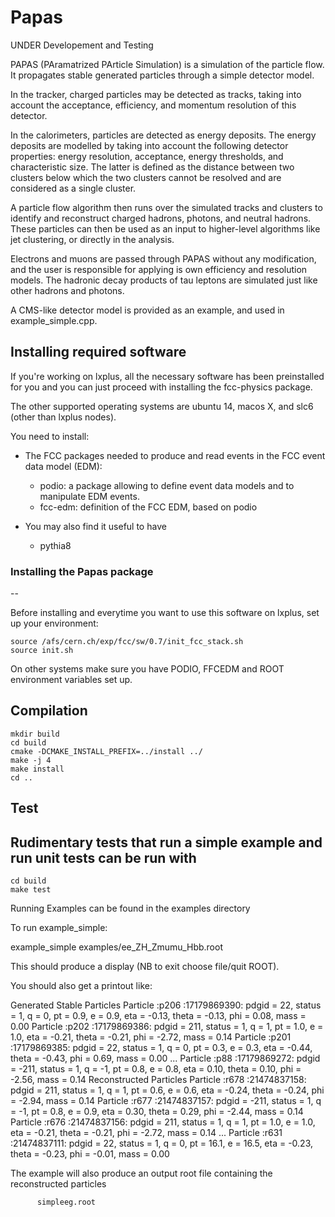 Papas
=======

UNDER Developement and Testing

PAPAS (PAramatrized PArticle Simulation) is a simulation of the particle flow. It propagates stable generated particles through a simple detector model.

In the tracker, charged particles may be detected as tracks, taking into account the acceptance, efficiency, and momentum resolution of this detector.

In the calorimeters, particles are detected as energy deposits. The energy deposits are modelled by taking into account the following detector properties: energy resolution, acceptance, energy thresholds, and characteristic size. The latter is defined as the distance between two clusters below which the two clusters cannot be resolved and are considered as a single cluster.

A particle flow algorithm then runs over the simulated tracks and clusters to identify and reconstruct charged hadrons, photons, and neutral hadrons. These particles can then be used as an input to higher-level algorithms like jet clustering, or directly in the analysis.

 Electrons and muons are passed through PAPAS without any modification, and the user is responsible for applying is own efficiency and resolution models. The hadronic decay products of tau leptons are simulated just like other hadrons and photons.

A CMS-like detector model is provided as an example, and used in example_simple.cpp.

Installing required software
--
If you're working on lxplus, all the necessary software has been preinstalled for you and you can just proceed with installing the fcc-physics package.

The other supported operating systems are ubuntu 14, macos X, and slc6 (other than lxplus nodes).

You need to install:

- The FCC packages needed to produce and read events in the FCC event data model (EDM):

    - podio: a package allowing to define event data models and to manipulate EDM events.
    - fcc-edm: definition of the FCC EDM, based on podio
- You may also find it useful to have

    - pythia8


### Installing the Papas package

--

Before installing and everytime you want to use this software on lxplus, set up your environment:

    source /afs/cern.ch/exp/fcc/sw/0.7/init_fcc_stack.sh
    source init.sh
    
On other systems make sure you have PODIO, FFCEDM and ROOT environment variables set up.


Compilation
--

    mkdir build
    cd build
    cmake -DCMAKE_INSTALL_PREFIX=../install ../
    make -j 4
    make install
    cd ..


Test
--
Rudimentary tests that run a simple example and run unit tests can be run with
--

    cd build
    make test


Running
Examples can be found in the examples directory

To run example_simple:

example_simple examples/ee_ZH_Zmumu_Hbb.root

This should produce a display (NB to exit choose file/quit ROOT).

You should also get a printout like:

Generated Stable Particles
  Particle :p206     :17179869390: pdgid =    22, status =   1, q =  0, pt =   0.9, e =   0.9, eta = -0.13, theta = -0.13, phi =  0.08, mass =  0.00
  Particle :p202     :17179869386: pdgid =   211, status =   1, q =  1, pt =   1.0, e =   1.0, eta = -0.21, theta = -0.21, phi = -2.72, mass =  0.14
  Particle :p201     :17179869385: pdgid =    22, status =   1, q =  0, pt =   0.3, e =   0.3, eta = -0.44, theta = -0.43, phi =  0.69, mass =  0.00
 ...
  Particle :p88      :17179869272: pdgid =  -211, status =   1, q = -1, pt =   0.8, e =   0.8, eta =  0.10, theta =  0.10, phi = -2.56, mass =  0.14
Reconstructed Particles
  Particle :r678     :21474837158: pdgid =   211, status =   1, q =  1, pt =   0.6, e =   0.6, eta = -0.24, theta = -0.24, phi = -2.94, mass =  0.14
  Particle :r677     :21474837157: pdgid =  -211, status =   1, q = -1, pt =   0.8, e =   0.9, eta =  0.30, theta =  0.29, phi = -2.44, mass =  0.14
  Particle :r676     :21474837156: pdgid =   211, status =   1, q =  1, pt =   1.0, e =   1.0, eta = -0.21, theta = -0.21, phi = -2.72, mass =  0.14
  ...
  Particle :r631     :21474837111: pdgid =    22, status =   1, q =  0, pt =  16.1, e =  16.5, eta = -0.23, theta = -0.23, phi = -0.01, mass =  0.00

The example will also produce an output root file containing the reconstructed particles

          simpleeg.root

